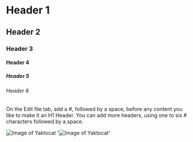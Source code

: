 # Header 1
## Header 2
### Header 3
#### Header 4
##### Header 5 
###### Header 6
On the Edit file tab, add a #, followed by a space, before any content you like to make it an H1 Header. You can add more headers, using one to six # characters followed by a space.

![Image of Yaktocat](https://octodex.github.com/images/yaktocat.png)
'![Image of Yaktocat](https://octodex.github.com/images/yaktocat.png)'
